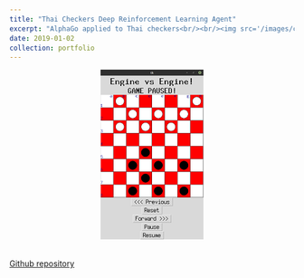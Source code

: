 ```yaml
---
title: "Thai Checkers Deep Reinforcement Learning Agent"
excerpt: "AlphaGo applied to Thai checkers<br/><br/><img src='/images/checkers.png'>"
date: 2019-01-02
collection: portfolio
---
```


<div style="text-align:center"><img src='/images/checkers.png'></div>
<br/>

[Github repository](https://github.com/51616/CU_Makhos)
